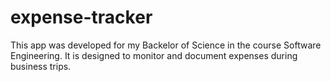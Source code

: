 # expense-tracker
This app was developed for my Backelor of Science in the course Software Engineering. It is designed to monitor and document expenses during business trips. 
